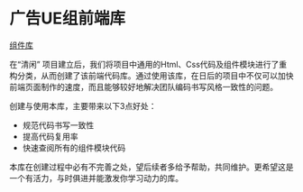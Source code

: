 ﻿# 广告UE组前端库

[组件库](AduePatterns/index.html)

在“清闲” 项目建立后，我们将项目中通用的Html、Css代码及组件模块进行了重构分类，从而创建了该前端代码库。通过使用该库，在日后的项目中不仅可以加快前端页面制作的速度，而且能够较好地解决团队编码书写风格一致性的问题。

创建与使用本库，主要带来以下3点好处：

* 规范代码书写一致性
* 提高代码复用率
* 快速查阅所有的组件模块代码

本库在创建过程中必有不完善之处，望后续者多给予帮助，共同维护。更希望这是一个有活力，与时俱进并能激发你学习动力的库。